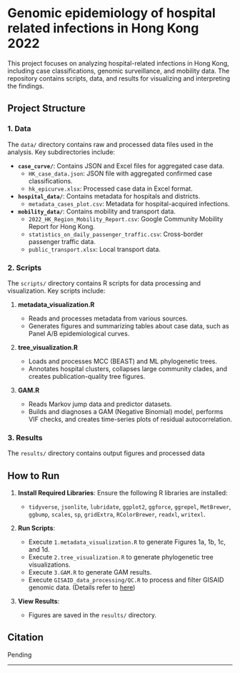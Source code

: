 # Genomic epidemiology of hospital related infections in Hong Kong 2022

This project focuses on analyzing hospital-related infections in Hong Kong, including case classifications, genomic surveillance, and mobility data. The repository contains scripts, data, and results for visualizing and interpreting the findings.

## Project Structure

### 1. **Data**
The `data/` directory contains raw and processed data files used in the analysis. Key subdirectories include:
- **`case_curve/`**: Contains JSON and Excel files for aggregated case data.
  - `HK_case_data.json`: JSON file with aggregated confirmed case classifications.
  - `hk_epicurve.xlsx`: Processed case data in Excel format.
- **`hospital_data/`**: Contains metadata for hospitals and districts.
  - `metadata_cases_plot.csv`: Metadata for hospital-acquired infections.
- **`mobility_data/`**: Contains mobility and transport data.
  - `2022_HK_Region_Mobility_Report.csv`: Google Community Mobility Report for Hong Kong.
  - `statistics_on_daily_passenger_traffic.csv`: Cross-border passenger traffic data.
  - `public_transport.xlsx`: Local transport data.

### 2. **Scripts**
The `scripts/` directory contains R scripts for data processing and visualization. Key scripts include:
1. **metadata_visualization.R**  
   - Reads and processes metadata from various sources.  
   - Generates figures and summarizing tables about case data, such as Panel A/B epidemiological curves.  

2. **tree_visualization.R**  
   - Loads and processes MCC (BEAST) and ML phylogenetic trees.  
   - Annotates hospital clusters, collapses large community clades, and creates publication-quality tree figures.  

3. **GAM.R**  
   - Reads Markov jump data and predictor datasets.  
   - Builds and diagnoses a GAM (Negative Binomial) model, performs VIF checks, and creates time-series plots of residual autocorrelation.  


### 3. **Results**
The `results/` directory contains output figures and processed data

## How to Run
1. **Install Required Libraries**:
   Ensure the following R libraries are installed:
   - `tidyverse`, `jsonlite`, `lubridate`, `ggplot2`, `ggforce`, `ggrepel`, `MetBrewer`, `ggbump`, `scales`, `sp`, `gridExtra`, `RColorBrewer`, `readxl`, `writexl`.

2. **Run Scripts**:
   - Execute `1.metadata_visualization.R` to generate Figures 1a, 1b, 1c, and 1d.
   - Execute `2.tree_visualization.R` to generate phylogenetic tree visualizations.
   - Execute `3.GAM.R` to generate GAM results.
   - Execute `GISAID_data_processing/QC.R` to process and filter GISAID genomic data. (Details refer to [here](scripts/GISAID_data_processing/README.md))

3. **View Results**:
   - Figures are saved in the `results/` directory.

## Citation
Pending

---